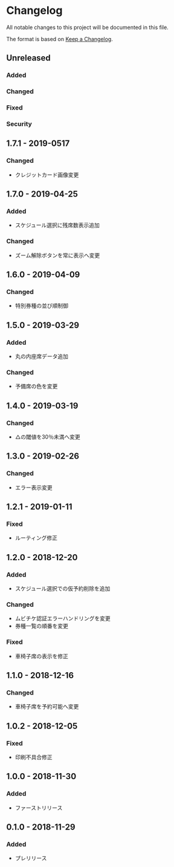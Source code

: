 # Changelog
All notable changes to this project will be documented in this file.

The format is based on [Keep a Changelog](http://keepachangelog.com/).

## Unreleased
### Added

### Changed

### Fixed

### Security

## 1.7.1 - 2019-0517
### Changed
- クレジットカード画像変更

## 1.7.0 - 2019-04-25
### Added
- スケジュール選択に残席数表示追加
### Changed
- ズーム解除ボタンを常に表示へ変更

## 1.6.0 - 2019-04-09
### Changed
- 特別券種の並び順制御

## 1.5.0 - 2019-03-29
### Added
- 丸の内座席データ追加
### Changed
- 予備席の色を変更

## 1.4.0 - 2019-03-19
### Changed
- △の閾値を30％未満へ変更

## 1.3.0 - 2019-02-26
### Changed
- エラー表示変更

## 1.2.1 - 2019-01-11
### Fixed
- ルーティング修正

## 1.2.0 - 2018-12-20
### Added
- スケジュール選択での仮予約削除を追加
### Changed
- ムビチケ認証エラーハンドリングを変更
- 券種一覧の順番を変更
### Fixed
- 車椅子席の表示を修正

## 1.1.0 - 2018-12-16
### Changed
- 車椅子席を予約可能へ変更

## 1.0.2 - 2018-12-05
### Fixed
- 印刷不具合修正

## 1.0.0 - 2018-11-30
### Added
- ファーストリリース

## 0.1.0 - 2018-11-29
### Added
- プレリリース